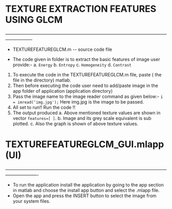 # TEXTURE EXTRACTION FEATURES USING GLCM #
——————————————————————————————————————————
- TEXTUREFEATUREGLCM.m 
-- source code file

- The code given in folder is to extract the basic features of image user provide:-
 	a. `Energy`
 	b. `Entropy`
	c. `Homogeneity`
	d. `Contrast`
1. To execute the code in the TEXTUREFEATUREGLCM.m file, paste ( the file in the directory) matlab.
2. Then before executing the code user need to add/paste image in the app folder of application (application directory) 
3. Pass the image name to the image reader command as given below:-
     `i = imread(‘img.jpg');`
     Here img.jpg is the image to be passed.
4. All set to run!! Run the code !!
5. The output produced 
 	a. Above mentioned texture values are shown in vector `features=[ ]`.
	b. Image and its grey scale equivalent is sub plotted.
	c. Also the graph is shown of above texture values.


# TEXTUREFEATUREGLCM_GUI.mlapp (UI) #
———————————————————————————————————————————-
- To run the application install the application by going to the app section in matlab and choose the install app button and select the .mlapp file.
- Open the app and press the INSERT button to select the image from your system files.

